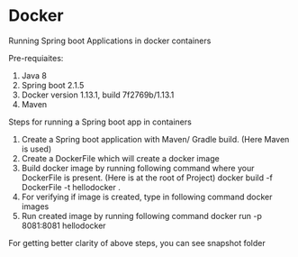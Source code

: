 # Docker
Running Spring boot Applications in docker containers

Pre-requiaites:
1. Java 8
2. Spring boot 2.1.5
3. Docker version 1.13.1, build 7f2769b/1.13.1
4. Maven


Steps for running a Spring boot app in containers
1. Create a Spring boot application with Maven/ Gradle build. (Here Maven is used)
2. Create a DockerFile which will create a docker image
3. Build docker image by running following command where your DockerFile is present. (Here is at the root of Project)
   docker build -f DockerFile -t hellodocker .
4. For verifying if image is created, type in following command
   docker images
5. Run created image by running following command
   docker run -p 8081:8081 hellodocker
   
For getting better clarity of above steps, you can see snapshot folder

